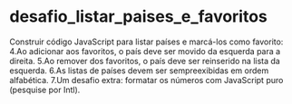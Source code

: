# desafio_listar_paises_e_favoritos

Construir código JavaScript para listar países e marcá-los como favorito:
4.Ao adicionar aos favoritos, o país deve ser movido da esquerda para a direita.
5.Ao remover dos favoritos, o país deve ser reinserido na lista da esquerda.
6.As listas de países devem ser sempreexibidas em ordem alfabética.
7.Um desafio extra: formatar os números com JavaScript puro (pesquise por Intl).
